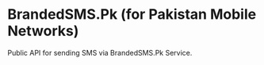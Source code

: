 # BrandedSMS.Pk (for Pakistan Mobile Networks)
Public API for sending SMS via BrandedSMS.Pk Service.
